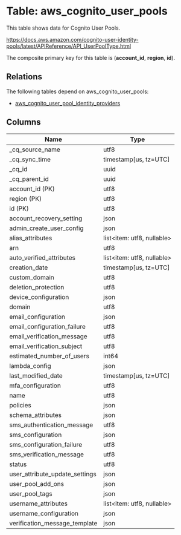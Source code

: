 # Table: aws_cognito_user_pools

This table shows data for Cognito User Pools.

https://docs.aws.amazon.com/cognito-user-identity-pools/latest/APIReference/API_UserPoolType.html

The composite primary key for this table is (**account_id**, **region**, **id**).

## Relations

The following tables depend on aws_cognito_user_pools:
  - [aws_cognito_user_pool_identity_providers](aws_cognito_user_pool_identity_providers)

## Columns

| Name          | Type          |
| ------------- | ------------- |
|_cq_source_name|utf8|
|_cq_sync_time|timestamp[us, tz=UTC]|
|_cq_id|uuid|
|_cq_parent_id|uuid|
|account_id (PK)|utf8|
|region (PK)|utf8|
|id (PK)|utf8|
|account_recovery_setting|json|
|admin_create_user_config|json|
|alias_attributes|list<item: utf8, nullable>|
|arn|utf8|
|auto_verified_attributes|list<item: utf8, nullable>|
|creation_date|timestamp[us, tz=UTC]|
|custom_domain|utf8|
|deletion_protection|utf8|
|device_configuration|json|
|domain|utf8|
|email_configuration|json|
|email_configuration_failure|utf8|
|email_verification_message|utf8|
|email_verification_subject|utf8|
|estimated_number_of_users|int64|
|lambda_config|json|
|last_modified_date|timestamp[us, tz=UTC]|
|mfa_configuration|utf8|
|name|utf8|
|policies|json|
|schema_attributes|json|
|sms_authentication_message|utf8|
|sms_configuration|json|
|sms_configuration_failure|utf8|
|sms_verification_message|utf8|
|status|utf8|
|user_attribute_update_settings|json|
|user_pool_add_ons|json|
|user_pool_tags|json|
|username_attributes|list<item: utf8, nullable>|
|username_configuration|json|
|verification_message_template|json|